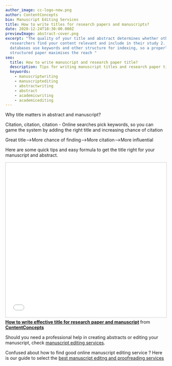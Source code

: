 ```yaml
---
author_image: cc-logo-new.png
author: ContentConcepts
bio: Manuscript Editing Services
title: How to write titles for research papers and manuscripts?
date: 2020-12-24T18:30:00.000Z
previewImage: abstract-cover.png
excerpt: "The quality of your title and abstract determines whether other
  researchers find your content relevant and include in their study 2. Online
  databases use keywords and other structure for indexing, so a properly
  structured paper maximises the reach "
seo:
  title: How to write manuscript and research paper title?
  description: Tips for writing manuscript titles and research paper titles
  keywords:
    - manuscriptwriting
    - manuscriptediting
    - abstractwriting
    - abstract
    - academicwriting
    - academicediting
---
```

Why title matters in abstract and manuscript?

Citation, citation, citation - Online searches pick keywords, so you can game the system by adding the right title and increasing chance of citation

Great title-->More chance of finding-->More citation-->More influential 

Here are some quick tips and easy formula to get the title right for your manuscript and abstract. 

<iframe src="//www.slideshare.net/slideshow/embed_code/key/jpud5LFOlRc1yb" width="595" height="485" frameborder="0" marginwidth="0" marginheight="0" scrolling="no" style="border:1px solid #CCC; border-width:1px; margin-bottom:5px; max-width: 100%;" allowfullscreen> </iframe> <div style="margin-bottom:5px"> <strong> <a href="//www.slideshare.net/DrRajalakshmiKPhD/how-to-write-effective-title-for-research-paper-and-manuscript" title="How to write effective title for research paper and manuscript" target="_blank">How to write effective title for research paper and manuscript</a> </strong> from <strong><a href="https://www.slideshare.net/DrRajalakshmiKPhD" target="_blank">ContentConcepts</a></strong> </div>

Should you need a professional help in creating abstracts or editing your manuscript, check [manuscript editing services](https://contentconcepts.in/services/academic_editing/manuscript_editing).

Confused about how to find good online manuscript editing service ? Here is our guide to select the [best manuscript editng and proofreading services](https://contentconcepts.in/blog/10-key-features-of-top-manuscript-editing-proofreading-services/)